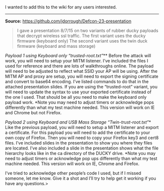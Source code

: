 I wanted to add this to the wiki for any users interested.

***

**Source:** https://github.com/jdorrough/Defcon-23-presentation

>I gave a presentation 8/7/15 on two variants of rubber ducky payloads that decrypt wireless ssl traffic. The first variant uses the ducky firmware (keyboard only) The second variant uses the twin duck firmware (keyboard and mass storage)

*Payload 1 using Keyboard only “trusted-root.txt”*** Before the attack will work, you will need to setup your MITM listener. I’ve included the files I used for reference and there are lots of walkthroughs online. The payload will need to be adjusted to reflect what SSID your AP will be using. After the MITM AP and proxy are setup, you will need to export the signing certificate and convert to base64 encoding. I’ve listed commands to do that in the attached presentation slides. If you are using the “trusted-root” variant, you will need to update the syntax to use your exported certificate instead of the one I used. That should be all you need to make the keyboard only payload work. *Note you may need to adjust timers or acknowledge pops differently than what my test machine needed. This version will work on IE and Chrome but not Firefox.

*Payload 2 using Keyboard and USB Mass Storage “Twin-trust-root.txt”** Like the previous payload, you will need to setup a MITM listener and export a certificate. For this payload you will need to add the certificate to your own copy of Firefox. Then you will need to copy your Firefox key3 and cert8 files. I’ve included slides in the presentation to show you where they files are located. I’ve also included a slide in the presentation shows what the file hierarchy looks like in the ca directory of the DUCKY drive. *Note you may need to adjust timers or acknowledge pop ups differently than what my test machine needed. This version will work on IE, Chrome and Firefox.

I’ve tried to acknowledge other people’s code I used, but if I missed someone, let me know. Give it a shot and I’ll try to help get it working if you have any questions.> 
